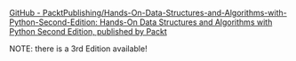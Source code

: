 
[GitHub - PacktPublishing/Hands-On-Data-Structures-and-Algorithms-with-Python-Second-Edition: Hands-On Data Structures and Algorithms with Python Second Edition, published by Packt](https://github.com/PacktPublishing/Hands-On-Data-Structures-and-Algorithms-with-Python-Second-Edition)

NOTE: there is a 3rd Edition available!
